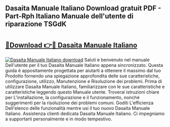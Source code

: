 ## Dasaita Manuale Italiano Download gratuit PDF - Part-Rph Italiano Manuale dell'utente di riparazione TSGdK

# <h2><a href="http://df978f.blite.top/?on=Dasaita+Manuale+Italiano">🔗Download 👉🔴 Dasaita Manuale Italiano</a></h2>

[![Dasaita Manuale Italiano download](https://i.imgur.com/lujVjoI.png)](http://df978f.blite.top/?on=Dasaita+Manuale+Italiano)
Saluti e benvenuto nel manuale Dell'utente per il tuo Dasaita Manuale Italiano appena sincronizzato. Questa guida è appositamente progettata per aiutarti a ottenere il massimo dal tuo Prodotto fornendo una spiegazione approfondita delle sue caratteristiche, configurazione, utilizzo, Manutenzione e Risoluzione dei problemi. Prima di utilizzare Dasaita Manuale Italiano, familiarizzare con le sue caratteristiche e caratteristiche leggendo questo Manuale utente. Troverai istruzioni chiare per L'installazione, la configurazione e il funzionamento, nonché suggerimenti per la risoluzione dei problemi comuni. Goditi L'efficienza Dell'elenco delle funzionalità mentre usi il tuo nuovo Dasaita Manuale Italiano. Assistenza clienti dedicata Dasaita Manuale Italiano. Ci impegniamo a supportarti personalmente e in modo tempestivo.
